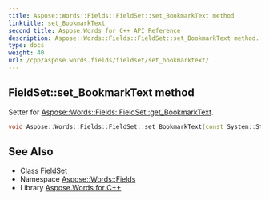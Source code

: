 ```yaml
---
title: Aspose::Words::Fields::FieldSet::set_BookmarkText method
linktitle: set_BookmarkText
second_title: Aspose.Words for C++ API Reference
description: Aspose::Words::Fields::FieldSet::set_BookmarkText method. Setter for Aspose::Words::Fields::FieldSet::get_BookmarkText in C++.
type: docs
weight: 40
url: /cpp/aspose.words.fields/fieldset/set_bookmarktext/
---
```

## FieldSet::set_BookmarkText method


Setter for [Aspose::Words::Fields::FieldSet::get_BookmarkText](../get_bookmarktext/).

```cpp
void Aspose::Words::Fields::FieldSet::set_BookmarkText(const System::String &value)
```

## See Also

* Class [FieldSet](../)
* Namespace [Aspose::Words::Fields](../../)
* Library [Aspose.Words for C++](../../../)
